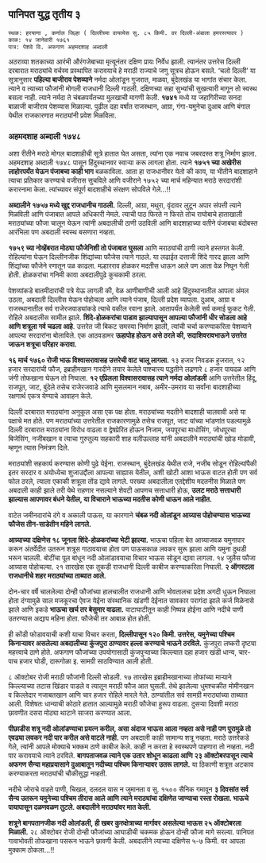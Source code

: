 
## पानिपत युद्ध तृतीय ३

```
स्थळ: हरयाणा , कर्णाल जिल्हा ( दिल्लीच्या वायव्येस सु. ८५ किमी. वर दिल्ली-अंबाला हमरस्त्यावर )
काळ: १४ जानेवारी १७६१ 
पात्र: पेशवे वि. अफगाण अहमदशाह अब्दाली

```

अठराव्या शतकाच्या आरंभी औरंगजेबाच्या मृत्यूनंतर दक्षिण प्रायः निर्वेध झाली. त्यानंतर उत्तरेस दिल्ली दरबारात मराठ्यांचे वर्चस्व प्रस्थापित करावयाचे हे मराठी राज्याचे जणु सूत्रच होऊन बसले. ‘चलो दिल्ली’ या सूत्रानुसार **पहिल्या बाजीराव पेशव्याने** नर्मदा ओलांडून गुजरात, माळवा, बुंदेलखंड या भागांत संचार केला. त्याने व त्याच्या फौजांनी मोगली राजधानी दिल्ली गाठली. दक्षिणच्या सहा सुभ्यांची सुखत्यारी मागून तो स्वस्थ बसला नाही. त्याने नर्मदा ते चंबळपर्यंतच्या मुलखाची मागणी केली. **१७४१** मध्ये या जहागिरीच्या सनदा बाळाजी बाजीराव पेशव्यास मिळाल्या. पुढील दहा वर्षांत राजस्थान, आग्रा, गंगा-यमुनेचा दुआब आणि बंगाल येथील राजकारणात मराठ्यांनी प्रवेश मिळविला.

### अहमदशाह अब्दाली १७४८

अशा रीतीने मराठे मोगल बादशाहीची सूत्रे हातात घेत असता, त्यांना एक नवाच जबरदस्त शत्रू निर्माण झाला. अहमदशाह अब्दाली १७४८ पासून हिंदुस्थानवर स्वाऱ्या करू लागला होता. त्याने **१७५१ च्या अखेरीस लाहोरपर्यंत येऊन पंजाबचा काही भाग** बळकाविला. आता हा राजधानीवर येतो की काय, या भीतीने बादशाहाने त्याचा प्रतिकार करण्याचे वजीरास सुचविले आणि वजीराने १७५२ च्या मार्च महिन्यात मराठे सरदारांशी करारनामा केला. त्यांच्यावर संपूर्ण बादशाहीचे संरक्षण सोपविले गेले...!!

**अब्दालीने १७५७ मध्ये खुद्द राजधानीच गाठली.** दिल्ली, आग्रा, मथुरा, वृंदावर लुटून अपार संपत्ती त्याने मिळविली आणि पंजाबात आपले अधिकारी नेमले. त्याची पाठ फिरते न फिरते तोच राघोबाचे हाताखाली मराठ्यांच्या फौजा चालून येऊन त्यांनी अबदालीची ठाणी उठविली आणि बादशाहाच्या वतीने पंजाबचा बंदोबस्त आरंभिला पण अबदाली स्वस्थ बसणारा नव्हता.

**१७५९ च्या नोव्हेंबरात मोठ्या फौजेनिशी तो पंजाबात घुसला** आणि मराठ्यांची ठाणी त्याने हस्तगत केली. रोहिल्यांना घेऊन दिल्लीनजीक शिंद्यांच्या फौजेस त्याने गाठले. या लढाईत दत्ताजी शिंदे गारद झाला आणि शिंद्यांच्या फौजेने रणातून पळ काढला. मल्हारराव होळकर मदतीस धाऊन आले पण आता वेळ निघून गेली होती. होळकरांचा गनिमी कावा अबदालीपुढे कुचकामी ठरला.

पेशव्यांकडे बातमीदारांची पत्रे येऊ लागली की, वेळ आणीबाणीची आली आहे हिंदुस्थानातील आपला अंमल उठला, अबदाली दिल्लीस येऊन पोहोचला आणि त्याने पंजाब, दिल्ली प्रदेश व्यापला. दुआब, आग्रा व राजस्थानातील सर्व राजेरजवाड्यांकडे त्याचे वकील रवाना झाले. आतापर्यंत केलेली सर्व कमाई फुकट गेली. रोहिले अबदालीस सामील झाले. **शिंदे-होळकरांचा पाडाव झाल्यापासून आपल्या फौजांनी धीर सोडला आहे आणि शत्रूला गर्व चढला आहे**. उत्तरेत जी बिकट समस्या निर्माण झाली, त्यांची चर्चा करण्याकरिता पेशव्याने आपल्या सरदारांना बोलाविले. एक आठवडामर **ऊहापोह होऊन असे ठरले की, सदाशिवरावभाऊने उत्तरेत जाऊन शत्रूचा परिहार करावा.**

**१६ मार्च १७६० रोजी भाऊ विश्वासरावासह उत्तरेची वाट चालू लागला.** १३ हजार निवडक हुजरात, १२ हजार सरदारांची फौज, इब्राहीमखान गारदीने तयार केलेले पाश्चात्त्य पद्धतीने लढणारे ८ हजार पायदळ आणि जंगी तोफखाना घेऊन तो निघाला. **१२ एप्रिलला विश्वासरावासह त्याने नर्मदा ओलांडली** आणि उत्तरेतील हिंदू, राजपूत, जाट, बुंदेले तसेच राजेरजवाडे आणि मुसलमान नबाब, अमीर-उमराव या सर्वांना बादशाहीच्या रक्षणार्थ एकत्र येण्याचे आवाहन केले.

दिल्ली दरबारात मराठ्यांना अनुकूल असा एक पक्ष होता. मराठ्यांच्या मदतीने बादशाही चालवावी असे या पक्षाचे मत होते. पण मराठ्यांच्या उत्तरेतील राजकारणामुळे तसेच राजपूत, जाट यांच्या भांडणांत पडल्यामुळे दिल्ली दरबारात मराठ्यांना विरोध वाढला व द्वेषप्रेरित होऊन निजाम, जयपूरचा माधोसिंग, जोधपूरचा बिजेसिंग, नजीबखान व त्याचा गुरुतुल्य सहकारी शाह वलीउल्लाह यांनी अबदालीने मराठ्यांची खोड मोडावी, म्हणून त्यास निमंत्रण दिले.

मराठ्यांशी सहकार्य करण्यास कोणी पुढे येईना. राजस्थान, बुंदेलखंड येथील राजे, नजीब सोडून रोहिल्यांपैकी इतर सरदार व अयोध्येचा शुजाउद्दौला आपल्या साह्यास येतील, अशी खोटी आशा भाऊस वाटत होती पण सर्व फोल ठरले, त्याला एकाकी शत्रूला तोंड द्यावे लागले. परख्या अबदालीला एतद्देशीय मदतनीस मिळाले पण अबदाली काही झाले तरी येथे राहणार नसल्याने शेवटी आपणच सत्ताधारी होऊ, **उलट मराठे सत्ताधारी झाल्यास आपणावर बंधने येतील, या विचाराने भाऊच्या मदतीस कोणी धाऊन आले नाहीत.**

वाटेत जमीनदारांचे दंगे व अकाली पाऊस, या कारणाने **चंबळ नदी ओलांडून आग्र्यास पोहोचण्यास भाऊच्या फौजेस तीन-साडेतीन महिने लागले.**

**आग्र्याच्या दक्षिणेस १८ जूनला शिंदे-होळकरांच्या भेटी झाल्या.** भाऊचा पहिला बेत आग्र्याजवळ यमुनापार करून अंतर्वेदीत उतरून शत्रूस गाठावयाचा होता पण पाऊसकाळ लवकर सुरू झाला आणि यमुना दुथडी भरून चालली. बोटींचा पूल बांधून नदी ओलांडावयाचा विचार भाऊस सोडून द्यावा लागला. १४ जुलैस फौजा आग्र्यास पोहोचल्या. २१ तारखेस एक तुकडी राजधानी दिल्ली काबीज करण्याकरिता निघाली. **२ ऑगस्टला राजधानीचे शहर मराठ्यांच्या ताब्यात आले.**

दोन-चार वर्षे चाललेल्या दोन्ही फौजांच्या हालचालीत राजधानी आणि भोवतालचा प्रदेश अगदी धुऊन निघाला होता दंग्यामुळे साल मजकूरचा ऐवज येईना संस्थानिक खंडणी देईनात सावकार परागंदा झाले कर्ज मिळेनासे झाले आणि इकडे **भाऊचा खर्च तर बेसुमार वाढला.** वाटाघाटीतून काही निष्पन्न होईना आणि नदीचे पाणी उतरण्यास अद्याप महिना होता. फौजेची तर आबाळ होत होती.

ही कोंडी फोडावयाची कशी याचा विचार करता, **दिल्लीपासून १२० किमी. उत्तरेस, यमुनेच्या पश्चिम किनार्‍यावर असलेल्या अबदालीच्या कुंजपुरा ठाण्यावर हल्ला करण्याचे भाऊने ठरविले.** कुंजपुरा लष्करी दृष्ट्या महत्त्वाचे ठाणे होते. अफगाण फौजांच्या उपयोगासाठी कुंजपुर्‍याच्या किल्ल्यात दहा हजार खंडी धान्य, चार-पाच हजार घोडी, दारूगोळा इ. सामग्री साठविण्यात आली होती. 

८ ऑक्टोबर रोजी मराठी फौजांनी दिल्ली सोडली. १७ तारखेस इब्राहीमखानाच्या तोफांच्या मार्‍याने किल्ल्याच्या तटास खिंडार पाडले व त्यातून मराठी फौज आत घुसली. तेथे झालेल्या धुमश्चक्रीत मोमीनखान व किल्लेदार नजाबतखान आणि चार हजार रोहिले मारले गेले. ठाण्यांतील सर्व सामग्री मराठ्यांच्या ताब्यात आली. विशेषतः धान्याची कोठारे हातात आल्यामुळे मराठी फौजेचा हुरूप वाढला. दुसर्‍या दिवशी मराठा छावणीत दसरा मोठ्या थाटाने साजरा करण्यात आला.

**पीछाडीस शत्रू नदी ओलांडण्याचा प्रयत्न करील, असा अंदाज भाऊस आला नव्हता असे नाही पण पुरामुळे तो एवढ्या लवकर नदी पार करील असे वाटले नाही.** पण अबदाली काही सामान्य शत्रू नव्हता. मराठे उत्तरेकडे गेले, त्यांनी आपले मोक्याचे भक्कम ठाणे काबीज केले. काही न करता हे स्वस्थपणे पाहणारा तो नव्हता. नदी पार करावयाचे त्याने ठरविले. **बागपताजवळ त्याने एक उतार शोधून काढला आणि २३ ऑक्टोबरपासून त्याचे अफगण सैन्या महाप्रयासाने दुआबातून नदीच्या पश्चिम किनाऱ्यावर उतरू लागले.** या ठिकाणी शत्रूस अटकाव करण्याकरता मराठ्यांची चौकीसुद्धा नव्हती.

नदीचे जोराचे वाहते पाणी, चिखल, दलदल यास न जुमानता व सु. १५०० सैनिक गमावून **३ दिवसांत सर्व सैन्य उतरून यमुनेच्या पश्चिम तीरास आले आणि त्याने मराठ्यांचा दक्षिणेत जाण्याचा रस्ता रोखला. भाऊचे पायापासून दळणवळण तुटले. अबदालीने मराठ्यांवर मात केली.**

**शत्रूने बागपतानजीक नदी ओलांडली, ही खबर कुरुक्षेत्राच्या मार्गावर असलेल्या भाऊस २५ ऑक्टोबरला मिळाली.** २८ ऑक्टोबर रोजी दोन्ही फौजांच्या आघाडीची चकमक होऊन दोन्ही फौजा मागे सरल्या. पानिपत गावाभोवती तोफखाना पसरून भाऊने छावणी केली. अबदालीने त्याच्या दक्षिणेस ५-७ किमी. वर आपला मुक्काम ठोकला...!!
